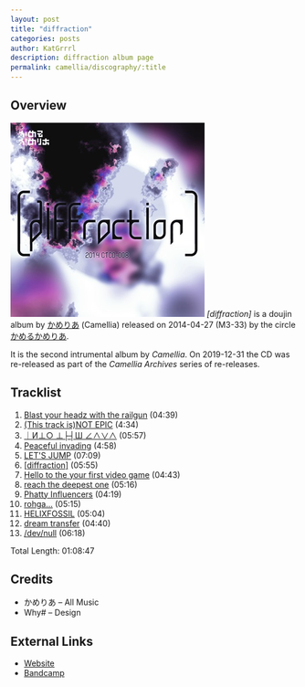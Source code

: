```yaml
---
layout: post
title: "diffraction"
categories: posts
author: KatGrrrl
description: diffraction album page
permalink: camellia/discography/:title
---
```


## Overview

![CTCD-008](/assets/images/camellia/albums/CTCD-008.jpg)
*\[diffraction\]* is a doujin album by [かめりあ](/postsWiki/_posts/camellia/2023-12-10-camellia.md) (Camellia) released on 2014-04-27 (M3-33) by the circle [かめるかめりあ](#).

It is the second intrumental album by *Camellia*. On 2019-12-31 the CD was re-released as part of the *Camellia Archives* series of re-releases.

## Tracklist

1. [Blast your headz with the railgun](#) (04:39)
2. [(This track is)NOT EPIC](#) (4:34)
3. [｜И⊥○ ⊥├┤Ш ∠∧∨∧](#) (05:57)
4. [Peaceful invading](#) (4:58)
5. [LET'S JUMP](#) (07:09)
6. [\[diffraction\]](#) (05:55)
7. [Hello to the your first video game](#) (04:43)
8. [reach the deepest one](#) (05:16)
9. [Phatty Influencers](#) (04:19)
10. [rohga...](#) (05:15)
11. [HELIXFOSSIL](#) (05:04)
12. [dream transfer](#) (04:40)
13. [/dev/null](#) (06:18)

Total Length: 01:08:47

## Credits

* かめりあ – All Music
* Why# – Design

## External Links

* [Website](https://cametek.jp/diffraction/)
* [Bandcamp](https://cametek.bandcamp.com/album/diffraction)
